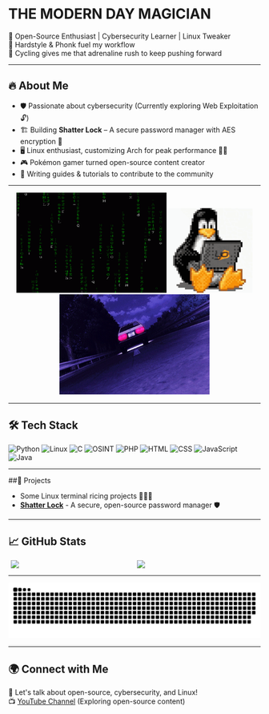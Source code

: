 # THE MODERN DAY MAGICIAN                                                                                                                                                                                                                

🚀 Open-Source Enthusiast | Cybersecurity Learner | Linux Tweaker  
🎵 Hardstyle & Phonk fuel my workflow  
🚴 Cycling gives me that adrenaline rush to keep pushing forward  

---  

## 🔥 About Me  
- 🛡️ Passionate about cybersecurity (Currently exploring Web Exploitation 🔓)  
- 🏗️ Building **Shatter Lock** – A secure password manager with AES encryption 🔐  
- 🖥️ Linux enthusiast, customizing Arch for peak performance 🏴‍☠️  
- 🎮 Pokémon gamer turned open-source content creator  
- 📝 Writing guides & tutorials to contribute to the community  

---  

<p align="center">
  <img src="https://raw.githubusercontent.com/BroccoliSnivy/BroccoliSnivy/main/assets/matrix.gif", width="300px", height="200px">
  <img src="https://raw.githubusercontent.com/BroccoliSnivy/BroccoliSnivy/main/assets/tux.gif", height="169px">
  <img src="https://raw.githubusercontent.com/BroccoliSnivy/BroccoliSnivy/main/assets/drift.gif", width="300px", height="200px">
</p>

---  

## 🛠️ Tech Stack  

![Python](https://img.shields.io/badge/-Python-05122A?style=flat&logo=python)
![Linux](https://img.shields.io/badge/-Linux-05122A?style=flat&logo=linux)
![C](https://img.shields.io/badge/-C-05122A?style=flat&logo=c&logoColor=A8B9CC)
![OSINT](https://img.shields.io/badge/-OSINT-05122A?style=flat&logo=opensourceinitiative)
![PHP](https://img.shields.io/badge/-PHP-05122A?style=flat&logo=php)
![HTML](https://img.shields.io/badge/-HTML-05122A?style=flat&logo=html5)
![CSS](https://img.shields.io/badge/-CSS-05122A?style=flat&logo=css3&logoColor=blue)
![JavaScript](https://img.shields.io/badge/-JavaScript-05122A?style=flat&logo=javascript)
![Java](https://img.shields.io/badge/-Java-05122A?style=flat&logo=java)

---  

##🚀 Projects  

- Some Linux terminal ricing projects 🍚🌾🍙
- [**Shatter Lock**](https://github.com/BroccoliSnivy/ShatterLock) - A secure, open-source password manager 🛡️   

---  
## 📈 GitHub Stats  

<div style="display: flex; justify-content: center; gap: 10px;">
  <img src="https://github-readme-stats.vercel.app/api?username=BroccoliSnivy&show_icons=true&theme=radical" width="48%" />
  <img src="https://github-readme-stats.vercel.app/api/top-langs/?username=BroccoliSnivy&layout=compact&theme=radical&langs_count=1" width="48%" />
</div>

---  

<img src="https://raw.githubusercontent.com/BroccoliSnivy/BroccoliSnivy/output/snake.svg" alt="Snake animation" />

---

## 🌍 Connect with Me  
💬 Let's talk about open-source, cybersecurity, and Linux!  
📺 [YouTube Channel](https://www.youtube.com/@TheLegionaryMind) (Exploring open-source content)
